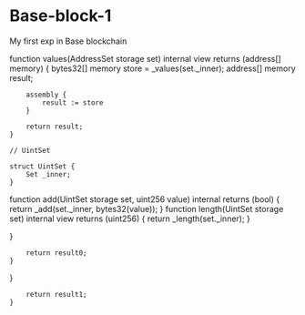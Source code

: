 # Base-block-1
My first exp in Base blockchain

function values(AddressSet storage set) internal view returns (address[] memory) {
        bytes32[] memory store = _values(set._inner);
        address[] memory result;

        assembly {
            result := store
        }

        return result;
    }

    // UintSet

    struct UintSet {
        Set _inner;
    }
function add(UintSet storage set, uint256 value) internal returns (bool) {
        return _add(set._inner, bytes32(value));
    }
function length(UintSet storage set) internal view returns (uint256) {
        return _length(set._inner);
    }


 }

        return result0;
    }
 }

        return result1;
    }
